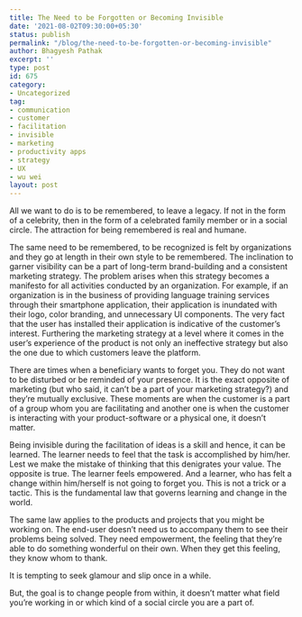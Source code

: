 ```yaml
---
title: The Need to be Forgotten or Becoming Invisible
date: '2021-08-02T09:30:00+05:30'
status: publish
permalink: "/blog/the-need-to-be-forgotten-or-becoming-invisible"
author: Bhagyesh Pathak
excerpt: ''
type: post
id: 675
category:
- Uncategorized
tag:
- communication
- customer
- facilitation
- invisible
- marketing
- productivity apps
- strategy
- UX
- wu wei
layout: post
---
```


All we want to do is to be remembered, to leave a legacy. If not in the form of a celebrity, then in the form of a celebrated family member or in a social circle. The attraction for being remembered is real and humane.

The same need to be remembered, to be recognized is felt by organizations and they go at length in their own style to be remembered. The inclination to garner visibility can be a part of long-term brand-building and a consistent marketing strategy. The problem arises when this strategy becomes a manifesto for all activities conducted by an organization. For example, if an organization is in the business of providing language training services through their smartphone application, their application is inundated with their logo, color branding, and unnecessary UI components. The very fact that the user has installed their application is indicative of the customer’s interest. Furthering the marketing strategy at a level where it comes in the user’s experience of the product is not only an ineffective strategy but also the one due to which customers leave the platform.

There are times when a beneficiary wants to forget you. They do not want to be disturbed or be reminded of your presence. It is the exact opposite of marketing (but who said, it can’t be a part of your marketing strategy?) and they’re mutually exclusive. These moments are when the customer is a part of a group whom you are facilitating and another one is when the customer is interacting with your product-software or a physical one, it doesn’t matter.

Being invisible during the facilitation of ideas is a skill and hence, it can be learned. The learner needs to feel that the task is accomplished by him/her. Lest we make the mistake of thinking that this denigrates your value. The opposite is true. The learner feels empowered. And a learner, who has felt a change within him/herself is not going to forget you. This is not a trick or a tactic. This is the fundamental law that governs learning and change in the world.

The same law applies to the products and projects that you might be working on. The end-user doesn’t need us to accompany them to see their problems being solved. They need empowerment, the feeling that they’re able to do something wonderful on their own. When they get this feeling, they know whom to thank.

It is tempting to seek glamour and slip once in a while.

But, the goal is to change people from within, it doesn’t matter what field you’re working in or which kind of a social circle you are a part of.